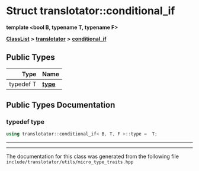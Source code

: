

# Struct translotator::conditional\_if

**template &lt;bool B, typename T, typename F&gt;**



[**ClassList**](annotated.md) **>** [**translotator**](namespacetranslotator.md) **>** [**conditional\_if**](structtranslotator_1_1conditional__if.md)






















## Public Types

| Type | Name |
| ---: | :--- |
| typedef T | [**type**](#typedef-type)  <br> |
















































## Public Types Documentation




### typedef type 

```C++
using translotator::conditional_if< B, T, F >::type =  T;
```




<hr>

------------------------------
The documentation for this class was generated from the following file `include/translotator/utils/micro_type_traits.hpp`

